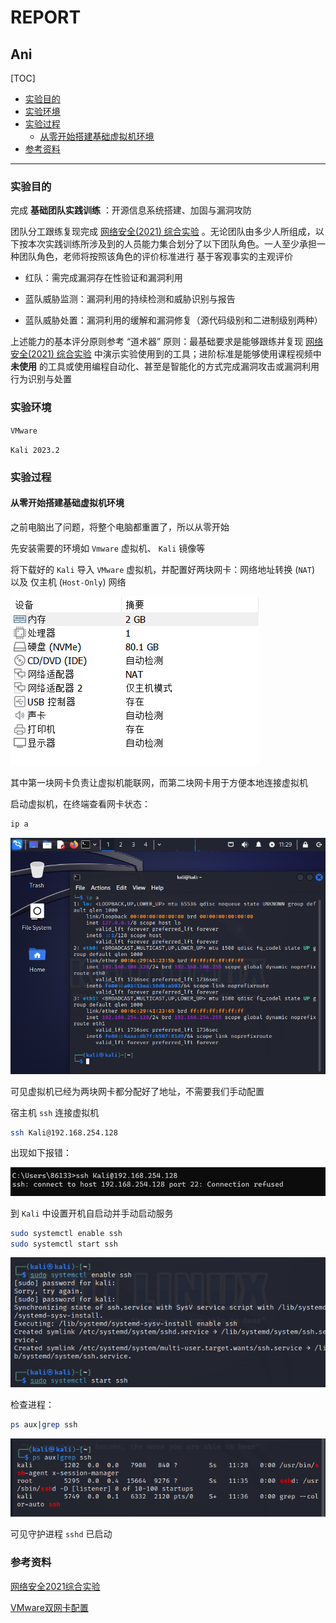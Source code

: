 # REPORT

Ani
---

[TOC]
- [实验目的](#实验目的)
- [实验环境](#实验环境)
- [实验过程](#实验过程)
    - [从零开始搭建基础虚拟机环境](#从零开始搭建基础虚拟机环境)
- [参考资料](#参考资料)

---

### 实验目的

完成 **基础团队实践训练** ：开源信息系统搭建、加固与漏洞攻防

团队分工跟练复现完成 [网络安全(2021) 综合实验](http://courses.cuc.edu.cn/course/109860/learning-activity/full-screen#/554139) 。无论团队由多少人所组成，以下按本次实践训练所涉及到的人员能力集合划分了以下团队角色。一人至少承担一种团队角色，老师将按照该角色的评价标准进行 基于客观事实的主观评价 

- 红队：需完成漏洞存在性验证和漏洞利用

- 蓝队威胁监测：漏洞利用的持续检测和威胁识别与报告

- 蓝队威胁处置：漏洞利用的缓解和漏洞修复（源代码级别和二进制级别两种）

上述能力的基本评分原则参考 “道术器” 原则：最基础要求是能够跟练并复现 [网络安全(2021) 综合实验](http://courses.cuc.edu.cn/course/109860/learning-activity/full-screen#/554139) 中演示实验使用到的工具；进阶标准是能够使用课程视频中 **未使用** 的工具或使用编程自动化、甚至是智能化的方式完成漏洞攻击或漏洞利用行为识别与处置

### 实验环境

`VMware`

`Kali 2023.2`

### 实验过程

#### 从零开始搭建基础虚拟机环境

之前电脑出了问题，将整个电脑都重置了，所以从零开始

先安装需要的环境如 `Vmware` 虚拟机、 `Kali` 镜像等

将下载好的 `Kali` 导入 `VMware` 虚拟机，并配置好两块网卡：网络地址转换 (`NAT`) 以及 仅主机 (`Host-Only`) 网络

![web](img/web.png)

其中第一块网卡负责让虚拟机能联网，而第二块网卡用于方便本地连接虚拟机

启动虚拟机，在终端查看网卡状态：

```bash
ip a
```

![ip](img/ipa.png)

可见虚拟机已经为两块网卡都分配好了地址，不需要我们手动配置

宿主机 `ssh` 连接虚拟机

```bash
ssh Kali@192.168.254.128
```

出现如下报错：

![connect refuse](img/connectfail.png)

到 `Kali` 中设置开机自启动并手动启动服务

```bash
sudo systemctl enable ssh
sudo systemctl start ssh
```

![systemctl](img/systemctl.png)

检查进程：

```bash
ps aux|grep ssh
```

![jincheng](img/jincheng.png)

可见守护进程 `sshd` 已启动



### 参考资料

[网络安全2021综合实验](https://www.bilibili.com/video/BV1p3411x7da?p=4&spm_id_from=pageDriver&vd_source=c77148c25420ef65a1b98a765a8e118c)

[VMware双网卡配置](https://blog.csdn.net/qiu_zhi_liao/article/details/81268073)